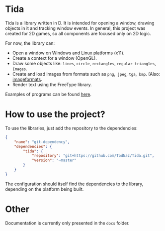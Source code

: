 # Tida
Tida is a library written in D. It is intended for opening a window, drawing objects in it and tracking window events. In general, this project was created for 2D games, so all components are focused only on 2D logic.

For now, the library can:
* Open a window on Windows and Linux platforms (x11).
* Create a context for a window (OpenGL).
* Draw some objects like: `lines`, `circle`, `rectangles`, `regular triangles`, `Images`.
* Create and load images from formats such as `png`,` jpeg`, `tga`,` bmp`. (Also: [imageformats](https://code.dlang.org/packages/imageformats).
* Render text using the FreeType library.

Examples of programs can be found [here](https://github.com/TodNaz/Tida/tree/master/examples).

# How to use the project?
To use the libraries, just add the repository to the dependencies:
```json
{
    "name": "git-dependency",
    "dependencies": {
        "tida": {
            "repository": "git+https://github.com/TodNaz/Tida.git",
            "version": "~master"
        }
    }
}
```
The configuration should itself find the dependencies to the library, depending on the platform being built.

# Other
Documentation is currently only presented in the `docs` folder.